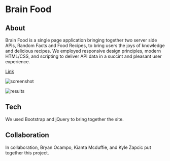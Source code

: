 # Brain Food

## About

Brain Food is a single page application bringing together two server side APIs, Random Facts and Food Recipes, to bring users the joys of knowledge and delicious recipes. We employed responsive design principles, modern HTML/CSS, and scripting to deliver API data in a succint and pleasant user experience.

[Link]([github.com/bocampo](https://kylezap.github.io/BrainFood/))

![screenshot](/assets/header.png)

![results](/assets/results.png)

## Tech

We used Bootstrap and jQuery to bring together the site.

## Collaboration

In collaboration, Bryan Ocampo, Kianta Mcduffie, and Kyle Zapcic put together this project. 


